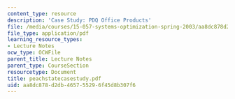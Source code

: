 ```yaml
---
content_type: resource
description: 'Case Study: PDQ Office Products'
file: /media/courses/15-057-systems-optimization-spring-2003/aa8dc878d2db465755296f45d8b307f6_peachstatecasestudy.pdf
file_type: application/pdf
learning_resource_types:
- Lecture Notes
ocw_type: OCWFile
parent_title: Lecture Notes
parent_type: CourseSection
resourcetype: Document
title: peachstatecasestudy.pdf
uid: aa8dc878-d2db-4657-5529-6f45d8b307f6
---
```

